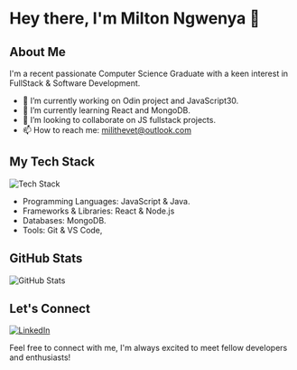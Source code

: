 <!--
**Ngwenya-Mn/Ngwenya-Mn** is a ✨ _special_ ✨ repository because its `README.md` (this file) appears on your GitHub profile.

Here are some ideas to get you started:

- 🔭 I’m currently working on ...
- 🌱 I’m currently learning ...
- 👯 I’m looking to collaborate on ...
- 🤔 I’m looking for help with ...
- 💬 Ask me about ...
- 📫 How to reach me: ...
- 😄 Pronouns: ...
- ⚡ Fun fact: ...
-->
# Hey there, I'm Milton Ngwenya 👋

## About Me

I'm a recent passionate Computer Science Graduate with a keen interest in FullStack & Software Development.

- 🔭 I’m currently working on Odin project and JavaScript30.
- 🌱 I’m currently learning React and MongoDB.
- 👯 I’m looking to collaborate on JS fullstack projects.
- 📫 How to reach me: milithevet@outlook.com

## My Tech Stack

![Tech Stack](https://img.shields.io/badge/-Tech%20Stack-333333?style=flat&logo=[Logo]&logoColor=[LogoColor])

- Programming Languages: JavaScript & Java.
- Frameworks & Libraries: React & Node.js
- Databases: MongoDB.
- Tools: Git & VS Code, 

## GitHub Stats

![GitHub Stats](https://github-readme-stats.vercel.app/api?username=[YourUsername]&show_icons=true&theme=radical)

<!--## Recent Projects

### [Project 1]

[Project 1 Description]

### [Project 2]

[Project 2 Description]
-->
## Let's Connect

[![LinkedIn](https://img.shields.io/badge/-LinkedIn-blue?style=flat&logo=linkedin&logoColor=white)](www.linkedin.com/in/milton-ngwenya)

Feel free to connect with me, I'm always excited to meet fellow developers and enthusiasts!


